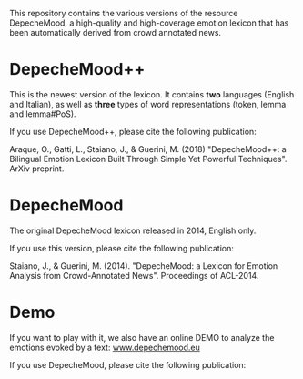 
This repository contains the various versions of the resource DepecheMood, a high-quality and high-coverage emotion lexicon that has
been automatically derived from crowd annotated news.

# DepecheMood++

This is the newest version of the lexicon. It contains **two** languages (English and Italian), as well as **three** types of word representations (token, lemma and lemma#PoS).

If you use DepecheMood++, please cite the following publication:

Araque, O., Gatti, L., Staiano, J., & Guerini, M. (2018) "DepecheMood++: a Bilingual Emotion Lexicon Built Through Simple Yet
Powerful Techniques". ArXiv preprint.


# DepecheMood

The original DepecheMood lexicon released in 2014, English only. 

If you use this version, please cite the following publication:

Staiano, J., & Guerini, M. (2014). "DepecheMood: a Lexicon for Emotion Analysis from Crowd-Annotated News". Proceedings of ACL-2014. 

# Demo
If you want to play with it, we also have an online DEMO to analyze the emotions evoked by a text: www.depechemood.eu

If you use DepecheMood, please cite the following publication:


